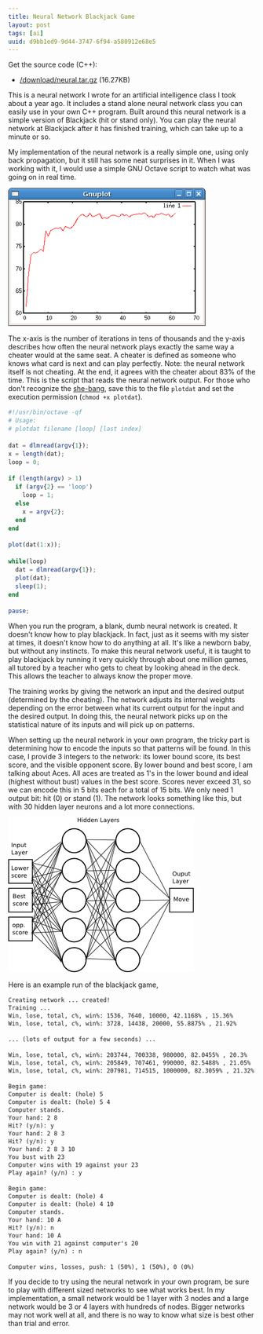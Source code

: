 ```yaml
---
title: Neural Network Blackjack Game
layout: post
tags: [ai]
uuid: d9bb1ed9-9d44-3747-6f94-a580912e68e5
---
```


Get the source code (C++):

* [/download/neural.tar.gz](/download/neural.tar.gz) (16.27KB)

This is a neural network I wrote for an artificial intelligence class
I took about a year ago. It includes a stand alone neural network
class you can easily use in your own C++ program. Built around this
neural network is a simple version of Blackjack (hit or stand only).
You can play the neural network at Blackjack after it has finished
training, which can take up to a minute or so.

My implementation of the neural network is a really simple one, using
only back propagation, but it still has some neat surprises in it.
When I was working with it, I would use a simple GNU Octave script to
watch what was going on in real time.

![](/img/diagram/neural.png)

The x-axis is the number of iterations in tens of thousands and the
y-axis describes how often the neural network plays exactly the same
way a cheater would at the same seat. A cheater is defined as someone
who knows what card is next and can play perfectly. Note: the neural
network itself is not cheating. At the end, it agrees with the cheater
about 83% of the time. This is the script that reads the neural
network output. For those who don't recognize the
[she-bang][she-bang], save this to the file <code>plotdat</code> and
set the execution permission (`chmod +x plotdat`).

~~~octave
#!/usr/bin/octave -qf
# Usage:
# plotdat filename [loop] [last index]

dat = dlmread(argv{1});
x = length(dat);
loop = 0;

if (length(argv) > 1)
  if (argv{2} == 'loop')
    loop = 1;
  else
    x = argv{2};
  end
end

plot(dat(1:x));

while(loop)
  dat = dlmread(argv{1});
  plot(dat);
  sleep(1);
end

pause;
~~~

When you run the program, a blank, dumb neural network is created. It
doesn't know how to play blackjack. In fact, just as it seems with my
sister at times, it doesn't know how to do anything at all. It's like
a newborn baby, but without any instincts. To make this neural network
useful, it is taught to play blackjack by running it very quickly
through about one million games, all tutored by a teacher who gets to
cheat by looking ahead in the deck. This allows the teacher to always
know the proper move.

The training works by giving the network an input and the desired
output (determined by the cheating). The network adjusts its internal
weights depending on the error between what its current output for the
input and the desired output. In doing this, the neural network picks
up on the statistical nature of its inputs and will pick up on
patterns.

When setting up the neural network in your own program, the tricky
part is determining how to encode the inputs so that patterns will be
found. In this case, I provide 3 integers to the network: its lower
bound score, its best score, and the visible opponent score. By lower
bound and best score, I am talking about Aces. All aces are treated as
1's in the lower bound and ideal (highest without bust) values in the
best score. Scores never exceed 31, so we can encode this in 5 bits
each for a total of 15 bits. We only need 1 output bit: hit (0) or
stand (1). The network looks something like this, but with 30 hidden
layer neurons and a lot more connections.

![](/img/diagram/network.png)

Here is an example run of the blackjack game,

    Creating network ... created!
    Training ...
    Win, lose, total, c%, win%: 1536, 7640, 10000, 42.1168% , 15.36%
    Win, lose, total, c%, win%: 3728, 14438, 20000, 55.8875% , 21.92%

    ... (lots of output for a few seconds) ...

    Win, lose, total, c%, win%: 203744, 700338, 980000, 82.0455% , 20.3%
    Win, lose, total, c%, win%: 205849, 707461, 990000, 82.5488% , 21.05%
    Win, lose, total, c%, win%: 207981, 714515, 1000000, 82.3059% , 21.32%

    Begin game:
    Computer is dealt: (hole) 5
    Computer is dealt: (hole) 5 4
    Computer stands.
    Your hand: 2 8
    Hit? (y/n): y
    Your hand: 2 8 3
    Hit? (y/n): y
    Your hand: 2 8 3 10
    You bust with 23
    Computer wins with 19 against your 23
    Play again? (y/n) : y

    Begin game:
    Computer is dealt: (hole) 4
    Computer is dealt: (hole) 4 10
    Computer stands.
    Your hand: 10 A
    Hit? (y/n): n
    Your hand: 10 A
    You win with 21 against computer's 20
    Play again? (y/n) : n

    Computer wins, losses, push: 1 (50%), 1 (50%), 0 (0%)

If you decide to try using the neural network in your own program, be
sure to play with different sized networks to see what works best. In
my implementation, a small network would be 1 layer with 3 nodes and a
large network would be 3 or 4 layers with hundreds of nodes. Bigger
networks may not work well at all, and there is no way to know what
size is best other than trial and error.


[she-bang]: http://en.wikipedia.org/wiki/She-Bang
